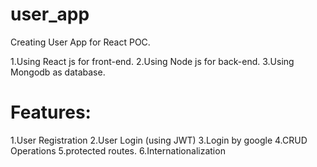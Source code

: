 # user_app

Creating User App for React POC.

1.Using React js for front-end.
2.Using Node js for back-end.
3.Using Mongodb as database.

# Features:

1.User Registration
2.User Login (using JWT)
3.Login by google
4.CRUD Operations
5.protected routes.
6.Internationalization
